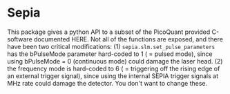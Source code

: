 Sepia
=====
This package gives a python API to a subset of the PicoQuant provided C-software documented HERE. 
Not all of the functions are exposed, and there have been two critical modifications:
(1) `sepia.slm.set_pulse_parameters` has the bPulseMode parameter hard-coded to 1 ( = pulsed mode), since using bPulseMode = 0 (continuous mode) could damage the laser head.
(2) the frequency mode is hard-coded to 6 ( = triggering off the rising edge of an external trigger signal), since using the internal SEPIA trigger signals at MHz rate could damage the detector.
You don't want to change these.

